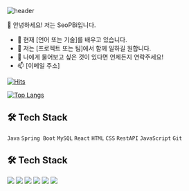 ![header](https://capsule-render.vercel.app/api?type=wave&color=auto&height=300&section=header&text=WELCOME%20&fontSize=90)

👋 안녕하세요! 저는 SeoPBi입니다.

- 🌱 현재 [언어 또는 기술]를 배우고 있습니다.
- 👯 저는 [프로젝트 또는 팀]에서 함께 일하길 원합니다.
- 💬 나에게 물어보고 싶은 것이 있다면 언제든지 연락주세요!
- 📫 [이메일 주소]

[![Hits](https://hits.seeyoufarm.com/api/count/incr/badge.svg?url=https%3A%2F%2Fgithub.com%2FSeoPBi%2FSeoPBi.git&count_bg=%2379C83D&title_bg=%23555555&icon=&icon_color=%23E7E7E7&title=hits&edge_flat=false)](https://hits.seeyoufarm.com)

[![Top Langs](https://github-readme-stats.vercel.app/api/top-langs/?username=SeoPBi&layout=compact)](https://github.com/anuraghazra/github-readme-stats)

## 🛠 Tech Stack
`Java` `Spring Boot` `MySQL` `React` `HTML` `CSS` `RestAPI` `JavaScript` `Git` 

## 🛠 Tech Stack

<img src="https://img.shields.io/badge/Java-ED8B00?style=flat-square&logo=java&logoColor=white"/> <img src="https://img.shields.io/badge/SpringBoot-6DB33F?style=flat-square&logo=spring-boot"/> <img src="https://img.shields.io/badge/MySQL-00000F?style=flat-square&logo=mysql&logoColor=white"/> <img src="https://img.shields.io/badge/React-20232A?style=flat-square&logo=react&logoColor=%2361DAFB"/> <img src="https://img.shields.io/badge/HTML5-E34F26?style=flat-square&logo=html5&logoColor=white"/> <img src="https://img.shields.io/badge/CSS3-1572B6?style=flat-square&logo=css3&logoColor=white"/>

